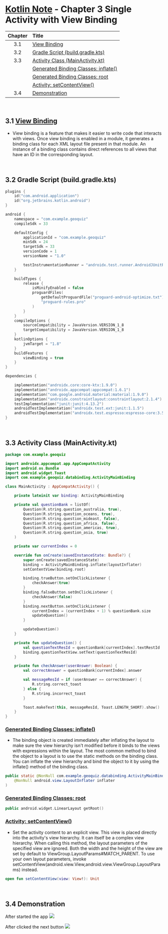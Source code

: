 # [Kotlin Note](../../README.md) - Chapter 3 Single Activity with View Binding
| Chapter | Title |
| :-: | :- |
| 3.1 | [View Binding](#31-view-binding) |
| 3.2 | [Gradle Script (build.gradle.kts)](#32-gradle-script-buildgradlekts) |
| 3.3 | [Activity Class (MainActivity.kt)](#33-activity-class-mainactivitykt) |
|  | [Generated Binding Classes: inflate()](#generated-binding-classes-inflate) |
|  | [Generated Binding Classes: root](#generated-binding-classes-root) |
|  | [Activity: setContentView()](#activity-setcontentview) |
| 3.4 | [Demonstration](#34-demonstration) |

<br />

## 3.1 [View Binding](https://developer.android.com/topic/libraries/view-binding)
- View binding is a feature that makes it easier to write code that interacts with views. Once view binding is enabled in a module, it generates a binding class for each XML layout file present in that module. An instance of a binding class contains direct references to all views that have an ID in the corresponding layout.

<br />

## 3.2 Gradle Script (build.gradle.kts)
```kotlin
plugins {
    id("com.android.application")
    id("org.jetbrains.kotlin.android")
}

android {
    namespace = "com.example.geoquiz"
    compileSdk = 33

    defaultConfig {
        applicationId = "com.example.geoquiz"
        minSdk = 24
        targetSdk = 33
        versionCode = 1
        versionName = "1.0"

        testInstrumentationRunner = "androidx.test.runner.AndroidJUnitRunner"
    }

    buildTypes {
        release {
            isMinifyEnabled = false
            proguardFiles(
                getDefaultProguardFile("proguard-android-optimize.txt"),
                "proguard-rules.pro"
            )
        }
    }
    compileOptions {
        sourceCompatibility = JavaVersion.VERSION_1_8
        targetCompatibility = JavaVersion.VERSION_1_8
    }
    kotlinOptions {
        jvmTarget = "1.8"
    }
    buildFeatures {
        viewBinding = true
    }
}

dependencies {

    implementation("androidx.core:core-ktx:1.9.0")
    implementation("androidx.appcompat:appcompat:1.6.1")
    implementation("com.google.android.material:material:1.9.0")
    implementation("androidx.constraintlayout:constraintlayout:2.1.4")
    testImplementation("junit:junit:4.13.2")
    androidTestImplementation("androidx.test.ext:junit:1.1.5")
    androidTestImplementation("androidx.test.espresso:espresso-core:3.5.1")
}
```

<br />

## 3.3 Activity Class (MainActivity.kt)
```kotlin
package com.example.geoquiz

import androidx.appcompat.app.AppCompatActivity
import android.os.Bundle
import android.widget.Toast
import com.example.geoquiz.databinding.ActivityMainBinding

class MainActivity : AppCompatActivity() {

    private lateinit var binding: ActivityMainBinding

    private val questionBank = listOf(
        Question(R.string.question_australia, true),
        Question(R.string.question_oceans, true),
        Question(R.string.question_mideast, false),
        Question(R.string.question_africa, false),
        Question(R.string.question_americas, true),
        Question(R.string.question_asia, true)
    )

    private var currentIndex = 0

    override fun onCreate(savedInstanceState: Bundle?) {
        super.onCreate(savedInstanceState)
        binding = ActivityMainBinding.inflate(layoutInflater)
        setContentView(binding.root)

        binding.trueButton.setOnClickListener {
            checkAnswer(true)
        }
        binding.falseButton.setOnClickListener {
            checkAnswer(false)
        }
        binding.nextButton.setOnClickListener {
            currentIndex = (currentIndex + 1) % questionBank.size
            updateQuestion()
        }

        updateQuestion()
    }

    private fun updateQuestion() {
        val questionTextResId = questionBank[currentIndex].textRestId
        binding.questionTextView.setText(questionTextResId)
    }

    private fun checkAnswer(userAnswer: Boolean) {
        val correctAnswer = questionBank[currentIndex].answer

        val messageResId = if (userAnswer == correctAnswer) {
            R.string.correct_toast
        } else {
            R.string.incorrect_toast
        }

        Toast.makeText(this, messageResId, Toast.LENGTH_SHORT).show()
    }
}
```

### [Generated Binding Classes: inflate()](https://developer.android.com/topic/libraries/data-binding/generated-binding#create)
- The binding object is created immediately after inflating the layout to make sure the view hierarchy isn't modified before it binds to the views with expressions within the layout. The most common method to bind the object to a layout is to use the static methods on the binding class. You can inflate the view hierarchy and bind the object to it by using the inflate() method of the binding class.
```java
public static @NonNull com.example.geoquiz.databinding.ActivityMainBinding inflate(
    @NonNull android.view.LayoutInflater inflater
)
```

### [Generated Binding Classes: root](https://developer.android.com/topic/libraries/data-binding/generated-binding#create)
```kotlin
public android.widget.LinearLayout getRoot()
```

### [Activity: setContentView()](https://developer.android.com/reference/kotlin/android/app/Activity#setcontentview_1)
- Set the activity content to an explicit view. This view is placed directly into the activity's view hierarchy. It can itself be a complex view hierarchy. When calling this method, the layout parameters of the specified view are ignored. Both the width and the height of the view are set by default to ViewGroup.LayoutParams#MATCH_PARENT. To use your own layout parameters, invoke setContentView(android.view.View,android.view.ViewGroup.LayoutParams) instead.
```kotlin
open fun setContentView(view: View!): Unit
```

<br />

## 3.4 Demonstration
After started the app
![](../../images/Part%20I/image_3_1.PNG)

After clicked the next button
![](../../images/Part%20I/image_3_2.PNG)

<br />
